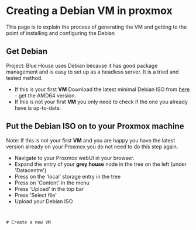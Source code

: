 # Creating a Debian VM in proxmox

This page is to explain the process of generating the VM and getting to the point of installing and configuring the Debian


## Get Debian

Project: Blue House uses Debian because it has good package management and is easy to set up as a headless server. It is a tried and tested method.

 - If this is your first **VM** Download the latest minimal Debian ISO from [here](https://www.debian.org/distrib/netinst) - get the AMD64 version.
 - If this is not your first **VM** you only need to check if the one you already have is up-to-date.
 
 
## Put the Debian ISO on to your Proxmox machine
 
Note: If this is not your first **VM** and you are happy you have the latest version already on your Proxmox you do not need to do this step again.

 - Navigate to your Proxmox webUI in your browser.
 - Expand the entry of your **grey house** node in the tree on the left (under 'Datacentre')
 - Press on the 'local' storage entry in the tree
 - Press on 'Content' in the menu
 - Press 'Upload' in the top bar
 - Press 'Select file'
 - Upload your Debian ISO
 
~~~ Screenshot ~~~
 

# Create a new VM

